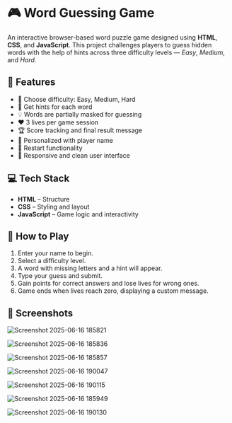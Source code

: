 # 🎮 Word Guessing Game

An interactive browser-based word puzzle game designed using **HTML**, **CSS**, and **JavaScript**. This project challenges players to guess hidden words with the help of hints across three difficulty levels — *Easy*, *Medium*, and *Hard*.

## 🚀 Features

- 🧠 Choose difficulty: Easy, Medium, Hard  
- 🎯 Get hints for each word  
- 💡 Words are partially masked for guessing  
- ❤️ 3 lives per game session  
- 🏆 Score tracking and final result message  
- 👤 Personalized with player name  
- 🔄 Restart functionality  
- 📱 Responsive and clean user interface

## 💻 Tech Stack

- **HTML** – Structure  
- **CSS** – Styling and layout  
- **JavaScript** – Game logic and interactivity



## 🧾 How to Play

1. Enter your name to begin.
2. Select a difficulty level.
3. A word with missing letters and a hint will appear.
4. Type your guess and submit.
5. Gain points for correct answers and lose lives for wrong ones.
6. Game ends when lives reach zero, displaying a custom message.

   

## 📸 Screenshots

![Screenshot 2025-06-16 185821](https://github.com/user-attachments/assets/9b1d10b9-4980-4dd2-afa0-0bdec267bebe)

![Screenshot 2025-06-16 185836](https://github.com/user-attachments/assets/3341d85f-fad1-4c30-8cf7-b47d1c501cec)

![Screenshot 2025-06-16 185857](https://github.com/user-attachments/assets/45591b46-ebc1-496d-8b61-6e6e922491b4)

![Screenshot 2025-06-16 190047](https://github.com/user-attachments/assets/2706471c-143c-4a38-a993-0b2d4d6c1348)

![Screenshot 2025-06-16 190115](https://github.com/user-attachments/assets/8176ca86-8a5d-4a29-ac53-4ef6c122a451)

![Screenshot 2025-06-16 185949](https://github.com/user-attachments/assets/a217cae0-0aff-463e-9897-c14d2c55ae95)

![Screenshot 2025-06-16 190130](https://github.com/user-attachments/assets/97e0b077-205b-4e9b-98db-b81c41f5ec46)



